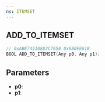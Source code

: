 ```yaml
---
ns: ITEMSET
---
```

## ADD_TO_ITEMSET

```c
// 0xABE74510883C7950 0x6B0FE61B
BOOL ADD_TO_ITEMSET(Any p0, Any p1);
```

## Parameters
* **p0**:
* **p1**:
